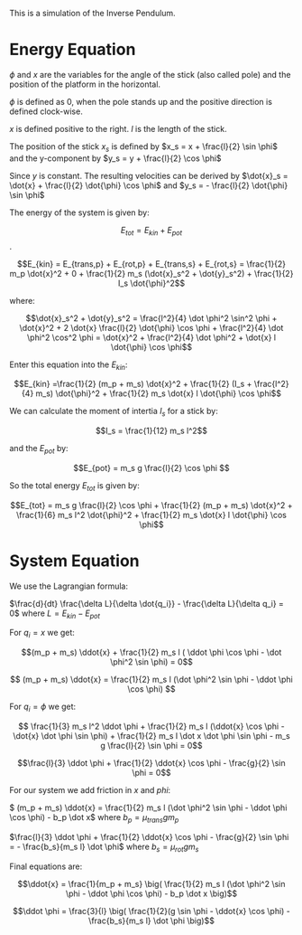 This is a simulation of the Inverse Pendulum.

# Energy Equation

$`\phi`$ and $`x`$ are the variables for the angle of the stick (also called pole) and the position of the platform in the horizontal.

$`\phi`$ is defined as 0, when the pole stands up and the positive direction is defined clock-wise.

$`x`$ is defined positive to the right. $`l`$ is the length of the stick.

The position of the stick $`x_s`$ is defined by $`x_s = x +  \frac{l}{2} \sin \phi`$ and the y-component by $`y_s = y + \frac{l}{2} \cos \phi`$

Since $`y`$ is constant. The resulting velocities can be derived by $`\dot{x}_s = \dot{x} + \frac{l}{2} \dot{\phi} \cos \phi`$ 
and $`y_s = - \frac{l}{2} \dot{\phi} \sin \phi`$

The energy of the system is given by:

$$E_{tot} = E_{kin} + E_{pot}$$.

$$E_{kin} = E_{trans,p} + E_{rot,p} + E_{trans,s} + E_{rot,s} = \frac{1}{2} m_p \dot{x}^2 + 0 + \frac{1}{2} m_s (\dot{x}_s^2 + \dot{y}_s^2) + \frac{1}{2} I_s \dot{\phi}^2$$

where:

$$\dot{x}_s^2 + \dot{y}_s^2 = \frac{l^2}{4} \dot \phi^2 \sin^2 \phi + \dot{x}^2 + 2 \dot{x} \frac{l}{2} \dot{\phi} \cos \phi + \frac{l^2}{4} \dot \phi^2 \cos^2 \phi 
= \dot{x}^2 + \frac{l^2}{4} \dot \phi^2 + \dot{x} l \dot{\phi} \cos \phi$$

Enter this equation into the $`E_{kin}`$:

$$E_{kin} =\frac{1}{2} (m_p + m_s) \dot{x}^2 + \frac{1}{2} (I_s + \frac{l^2}{4} m_s) \dot{\phi}^2 + \frac{1}{2} m_s \dot{x} l \dot{\phi} \cos \phi$$

We can calculate the moment of intertia $`I_s`$ for a stick by:

$$I_s = \frac{1}{12} m_s l^2$$

and the $`E_{pot}`$ by:

$$E_{pot} = m_s g \frac{l}{2} \cos \phi $$

So the total energy $`E_{tot}`$ is given by:

$$E_{tot} = m_s g \frac{l}{2} \cos \phi + \frac{1}{2} (m_p + m_s) \dot{x}^2 + \frac{1}{6} m_s l^2 \dot{\phi}^2 + \frac{1}{2} m_s \dot{x} l \dot{\phi} \cos \phi$$

# System Equation

We use the Lagrangian formula:

$`\frac{d}{dt} \frac{\delta L}{\delta \dot{q_i}} - \frac{\delta L}{\delta q_i} = 0`$ where $`L = E_{kin} - E_{pot}`$

For $`q_i = x`$ we get:

$$(m_p + m_s) \ddot{x} + \frac{1}{2} m_s l ( \ddot \phi \cos \phi - \dot \phi^2 \sin \phi) = 0$$

$$ (m_p + m_s) \ddot{x} = \frac{1}{2} m_s l (\dot \phi^2 \sin \phi - \ddot \phi \cos \phi) $$

For $`q_i = \phi`$ we get:

$$ \frac{1}{3} m_s l^2 \ddot \phi + \frac{1}{2} m_s l (\ddot{x} \cos \phi - \dot{x} \dot \phi \sin \phi) + \frac{1}{2} m_s l \dot x \dot \phi \sin \phi - m_s g \frac{l}{2} \sin \phi = 0$$

$$\frac{l}{3} \ddot \phi + \frac{1}{2} \ddot{x} \cos \phi - \frac{g}{2} \sin \phi = 0$$

For our system we add friction in $`x`$ and $`phi`$:

$` (m_p + m_s) \ddot{x} = \frac{1}{2} m_s l (\dot \phi^2 \sin \phi - \ddot \phi \cos \phi) - b_p \dot x`$ where $`b_p = \mu_{trans} g m_p`$

$`\frac{l}{3} \ddot \phi + \frac{1}{2} \ddot{x} \cos \phi - \frac{g}{2} \sin \phi = - \frac{b_s}{m_s l} \dot \phi`$ where $`b_s = \mu_{rot} g m_s`$

Final equations are:

$$\ddot{x} = \frac{1}{m_p + m_s} \big( \frac{1}{2} m_s l (\dot \phi^2 \sin \phi - \ddot \phi \cos \phi) - b_p \dot x \big)$$

$$\ddot \phi = \frac{3}{l} \big( \frac{1}{2}(g \sin \phi -  \ddot{x} \cos \phi)  - \frac{b_s}{m_s l} \dot \phi \big)$$
